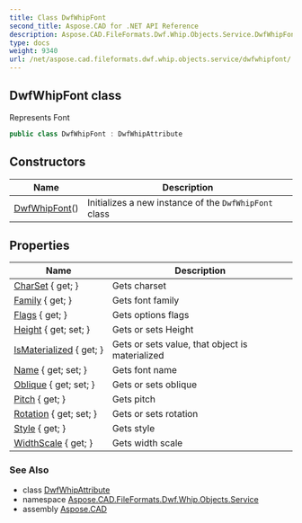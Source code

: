 ```yaml
---
title: Class DwfWhipFont
second_title: Aspose.CAD for .NET API Reference
description: Aspose.CAD.FileFormats.Dwf.Whip.Objects.Service.DwfWhipFont class. Represents Font
type: docs
weight: 9340
url: /net/aspose.cad.fileformats.dwf.whip.objects.service/dwfwhipfont/
---
```

## DwfWhipFont class

Represents Font

```csharp
public class DwfWhipFont : DwfWhipAttribute
```

## Constructors

| Name | Description |
| --- | --- |
| [DwfWhipFont](dwfwhipfont/)() | Initializes a new instance of the `DwfWhipFont` class |

## Properties

| Name | Description |
| --- | --- |
| [CharSet](../../aspose.cad.fileformats.dwf.whip.objects.service/dwfwhipfont/charset/) { get; } | Gets charset |
| [Family](../../aspose.cad.fileformats.dwf.whip.objects.service/dwfwhipfont/family/) { get; } | Gets font family |
| [Flags](../../aspose.cad.fileformats.dwf.whip.objects.service/dwfwhipfont/flags/) { get; } | Gets options flags |
| [Height](../../aspose.cad.fileformats.dwf.whip.objects.service/dwfwhipfont/height/) { get; set; } | Gets or sets Height |
| [IsMaterialized](../../aspose.cad.fileformats.dwf.whip.objects/dwfwhipobject/ismaterialized/) { get; } | Gets or sets value, that object is materialized |
| [Name](../../aspose.cad.fileformats.dwf.whip.objects.service/dwfwhipfont/name/) { get; set; } | Gets font name |
| [Oblique](../../aspose.cad.fileformats.dwf.whip.objects.service/dwfwhipfont/oblique/) { get; set; } | Gets or sets oblique |
| [Pitch](../../aspose.cad.fileformats.dwf.whip.objects.service/dwfwhipfont/pitch/) { get; } | Gets pitch |
| [Rotation](../../aspose.cad.fileformats.dwf.whip.objects.service/dwfwhipfont/rotation/) { get; set; } | Gets or sets rotation |
| [Style](../../aspose.cad.fileformats.dwf.whip.objects.service/dwfwhipfont/style/) { get; } | Gets style |
| [WidthScale](../../aspose.cad.fileformats.dwf.whip.objects.service/dwfwhipfont/widthscale/) { get; } | Gets width scale |

### See Also

* class [DwfWhipAttribute](../../aspose.cad.fileformats.dwf.whip.objects/dwfwhipattribute/)
* namespace [Aspose.CAD.FileFormats.Dwf.Whip.Objects.Service](../../aspose.cad.fileformats.dwf.whip.objects.service/)
* assembly [Aspose.CAD](../../)


